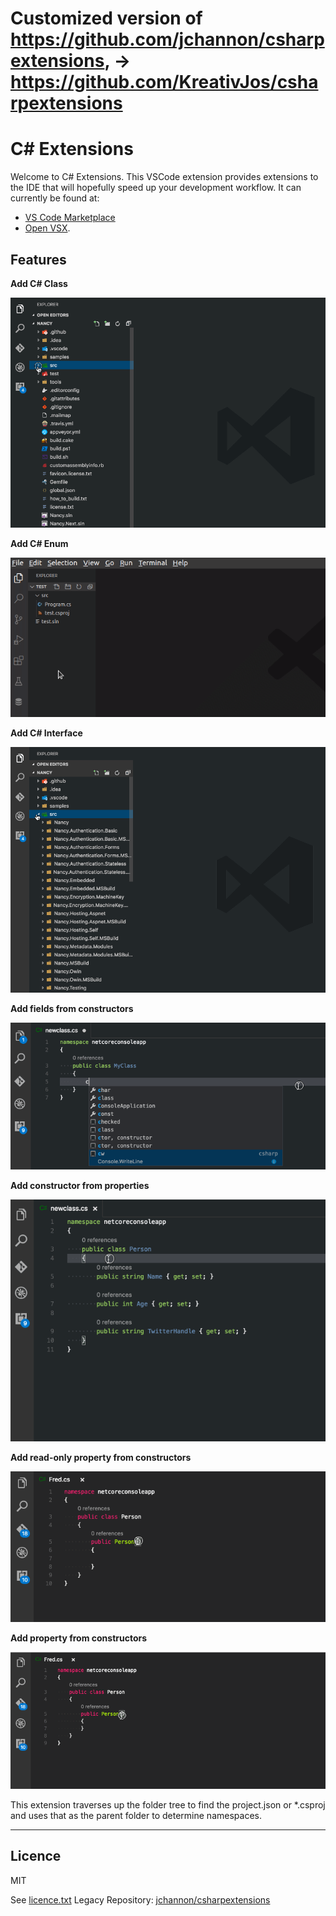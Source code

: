 # Customized version of https://github.com/jchannon/csharpextensions, -> https://github.com/KreativJos/csharpextensions

# C# Extensions

Welcome to C# Extensions.  This VSCode extension provides extensions to the IDE that will hopefully speed up your development workflow.
It can currently be found at:
- [VS Code Marketplace](https://marketplace.visualstudio.com/items?itemName=kreativ-software.csharpextensions)
- [Open VSX](https://open-vsx.org/extension/jsw/csharpextensions).

## Features

**Add C# Class**

![Add C# Class](https://github.com/kreativjos/csharpextensions/raw/HEAD/featureimages/newclass.gif)

**Add C# Enum**

![Add C# Enum](https://github.com/kreativjos/csharpextensions/raw/HEAD/featureimages/newenum.gif)

**Add C# Interface**

![Add C# Interface](https://github.com/kreativjos/csharpextensions/raw/HEAD/featureimages/newinterface.gif)

**Add fields from constructors**

![Add fields from constructors](https://github.com/kreativjos/csharpextensions/raw/HEAD/featureimages/fieldfromctor.gif)

**Add constructor from properties**

![Add constructor from properties](https://github.com/kreativjos/csharpextensions/raw/HEAD/featureimages/ctorfromprop.gif)

**Add read-only property from constructors**

![Add read-only property from constructors](https://github.com/kreativjos/csharpextensions/raw/HEAD/featureimages/propfromctor.gif)

**Add property from constructors**

![Add property from constructors](https://github.com/kreativjos/csharpextensions/raw/HEAD/featureimages/fullpropfromctor.gif)

This extension traverses up the folder tree to find the project.json or *.csproj and uses that as the parent folder to determine namespaces.

-----------------------------------------------------------------------------------------------------------

## Licence

MIT

See [licence.txt](https://github.com/kreativjos/csharpextensions/blob/HEAD/licence.txt)
Legacy Repository: [jchannon/csharpextensions](https://github.com/jchannon/csharpextensions)
